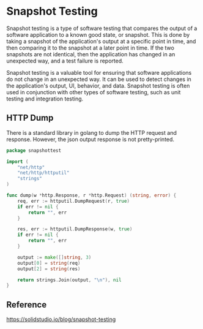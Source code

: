 # Snapshot Testing

Snapshot testing is a type of software testing that compares the output of a software application to a known good state, or snapshot. This is done by taking a snapshot of the application's output at a specific point in time, and then comparing it to the snapshot at a later point in time. If the two snapshots are not identical, then the application has changed in an unexpected way, and a test failure is reported.

Snapshot testing is a valuable tool for ensuring that software applications do not change in an unexpected way. It can be used to detect changes in the application's output, UI, behavior, and data. Snapshot testing is often used in conjunction with other types of software testing, such as unit testing and integration testing.



## HTTP Dump

There is a standard library in golang to dump the HTTP request and response. However, the json output response is not pretty-printed.

```go
package snapshottest

import (
	"net/http"
	"net/http/httputil"
	"strings"
)

func dump(w *http.Response, r *http.Request) (string, error) {
	req, err := httputil.DumpRequest(r, true)
	if err != nil {
		return "", err
	}

	res, err := httputil.DumpResponse(w, true)
	if err != nil {
		return "", err
	}

	output := make([]string, 3)
	output[0] = string(req)
	output[2] = string(res)

	return strings.Join(output, "\n"), nil
}
```

## Reference

https://solidstudio.io/blog/snapshot-testing
